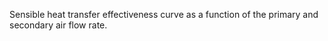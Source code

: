 Sensible heat transfer effectiveness curve as a function of the primary and secondary air flow rate.